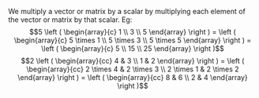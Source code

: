 We multiply a vector or matrix by a scalar by multiplying each element
of the vector or matrix by that scalar. Eg: $$5 \left ( 
\begin{array}{c} 
  1 \\
  3 \\
  5 
\end{array} 
\right ) 
= \left ( 
\begin{array}{c} 
  5 \times 1 \\
  5 \times 3 \\
  5 \times 5 
  \end{array} 
\right )
= \left ( 
\begin{array}{c}
  5 \\
  15 \\
  25 
\end{array}
\right )$$ $$2 \left ( 
\begin{array}{cc} 
  4 & 3 \\ 
  1 & 2 
\end{array} 
\right ) 
= \left ( 
\begin{array}{cc} 
  2 \times 4 & 2 \times 3 \\
  2 \times 1 & 2 \times 2 
\end{array} 
\right )
= \left ( 
\begin{array}{cc} 
  8 & 6 \\
  2 & 4 
\end{array} 
\right )$$
